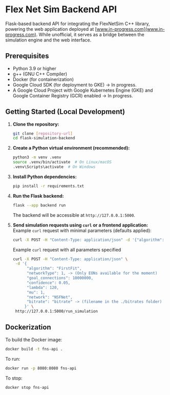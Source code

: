 # Flex Net Sim Backend API

Flask-based backend API for integrating the FlexNetSim C++ library, powering the web application deployed at [www.in-progress.com](www.in-progress.com). While unofficial, it serves as a bridge between the simulation engine and the web interface.

## Prerequisites

*   Python 3.9 or higher
*   g++ (GNU C++ Compiler)
*   Docker (for containerization)
*   Google Cloud SDK (for deployment to GKE) -> In progress.
*   A Google Cloud Project with Google Kubernetes Engine (GKE) and Google Container Registry (GCR) enabled -> In progress.

## Getting Started (Local Development)

1.  **Clone the repository:**
    ```bash
    git clone [repository-url]
    cd flask-simulation-backend
    ```

2.  **Create a Python virtual environment (recommended):**
    ```bash
    python3 -m venv .venv
    source .venv/bin/activate  # On Linux/macOS
    .venv\Scripts\activate  # On Windows
    ```

3.  **Install Python dependencies:**
    ```bash
    pip install -r requirements.txt
    ```

4.  **Run the Flask backend:**
    ```bash
    flask --app backend run
    ```
    The backend will be accessible at `http://127.0.0.1:5000`.

5.  **Send simulation requests using `curl` or a frontend application:**
    Example `curl` request with minimal parameters (defaults applied):
    ```bash
    curl -X POST -H "Content-Type: application/json" -d '{"algorithm": "FirstFit", "networkType": 1, "bitrate": "bitrate"}' [http://127.0.0.1:5000/run_simulation](http://127.0.0.1:5000/run_simulation)
    ```

    Example `curl` request with all parameters specified
    ```bash
    curl -X POST -H "Content-Type: application/json" \
     -d '{
          "algorithm": "FirstFit",
          "networkType": 1, -> (Only EONs available for the moment)
          "goal_connections": 10000000,
          "confidence": 0.05,
          "lambda": 120,
          "mu": 1,
          "network": "NSFNet",
          "bitrate": "bitrate" -> (filename in the ./bitrates folder)
         }' \
     http://127.0.0.1:5000/run_simulation
    ```

## Dockerization

To build the Docker image:

```bash
docker build -t fns-api .
```
To run:
```bash
docker run -p 8080:8080 fns-api
```
To stop:
```bash
docker stop fns-api
```